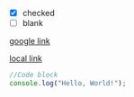 - [x] checked
- [ ] blank

[google link](https://google.com)

[local link](/home)

``` javascript
//Code block
console.log("Hello, World!");
```
